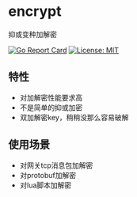 # encrypt
抑或变种加解密

[![Go Report Card](https://goreportcard.com/badge/github.com/byebyebruce/encrypt)](https://goreportcard.com/report/github.com/byebyebruce/encrypt)
[![License: MIT](https://img.shields.io/badge/License-MIT-yellow.svg)](https://opensource.org/licenses/MIT)

## 特性
* 对加解密性能要求高
* 不是简单的抑或加密
* 双加解密key，稍稍没那么容易破解

## 使用场景
* 对网关tcp消息包加解密
* 对protobuf加解密
* 对lua脚本加解密

